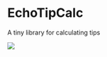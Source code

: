 # EchoTipCalc
A tiny library for calculating tips

![](https://travis-ci.org/guoyingtao/EchoTipCalc.svg?branch=master)
